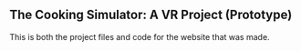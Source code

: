 ## The Cooking Simulator: A VR Project (Prototype)

This is both the project files and code for the website that was made.

